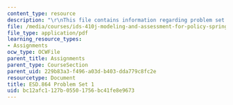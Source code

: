 ```yaml
---
content_type: resource
description: "\r\nThis file contains information regarding problem set 1."
file: /media/courses/ids-410j-modeling-and-assessment-for-policy-spring-2013/bc12afc1127b05501756bc41fe8e9673_MITESD_864S13_PS1.pdf
file_type: application/pdf
learning_resource_types:
- Assignments
ocw_type: OCWFile
parent_title: Assignments
parent_type: CourseSection
parent_uid: 229b83a3-f496-a03d-b403-dda779c8fc2e
resourcetype: Document
title: ESD.864 Problem Set 1
uid: bc12afc1-127b-0550-1756-bc41fe8e9673
---
```

